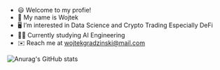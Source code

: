 - 😃 Welcome to my profie!
- 👋 My name is Wojtek
- 🖥️ I’m interested in Data Science and Crypto Trading Especially DeFi
- 👨‍🎓 Currently studying AI Engineering
- ✉️ Reach me at wojtekgradzinski@mail.com 

![Anurag's GitHub stats](https://github-readme-stats.vercel.app/api?username=wojtekgradzinski&show_icons=true&theme=radical)
